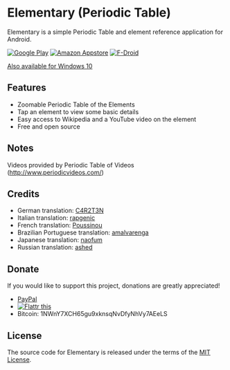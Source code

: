 # Elementary (Periodic Table)

Elementary is a simple Periodic Table and element reference application for Android.

[![Google Play](https://raw.githubusercontent.com/ultramega/elementary/master/store/en-play-badge.png)](https://play.google.com/store/apps/details?id=com.ultramegatech.ey) [![Amazon Appstore](https://raw.githubusercontent.com/ultramega/elementary/master/store/en-amazon-badge.png)](http://www.amazon.com/gp/mas/dl/android?p=com.ultramegatech.ey) [![F-Droid](https://raw.githubusercontent.com/ultramega/elementary/master/store/en-fdroid-badge.png)](https://f-droid.org/repository/browse/?fdid=com.ultramegatech.ey)

[Also available for Windows 10](https://github.com/ultramega/elementary-uwp)

## Features

- Zoomable Periodic Table of the Elements
- Tap an element to view some basic details
- Easy access to Wikipedia and a YouTube video on the element
- Free and open source

## Notes

Videos provided by Periodic Table of Videos (http://www.periodicvideos.com/)

## Credits

- German translation: [C4R2T3N](https://github.com/C4R2T3N)
- Italian translation: [rapgenic](https://github.com/rapgenic)
- French translation: [Poussinou](https://github.com/Poussinou)
- Brazilian Portuguese translation: [amalvarenga](https://github.com/amalvarenga)
- Japanese translation: [naofum](https://github.com/naofum)
- Russian translation: [ashed](https://github.com/ashed)

## Donate

If you would like to support this project, donations are greatly appreciated!

- [PayPal](https://www.paypal.com/cgi-bin/webscr?cmd=_s-xclick&hosted_button_id=76UJ7AX8VJT5Q)
- [![Flattr this](https://button.flattr.com/flattr-badge-large.png)](https://flattr.com/submit/auto?fid=jeznxl&url=https%3A%2F%2Fgithub.com%2Fultramega%2Felementary)
- Bitcoin: 1NWnY7XCH65gu9xknsqNvDfyNhVy7AEeLS

## License

The source code for Elementary is released under the terms of the [MIT License](http://sguidetti.mit-license.org/).
